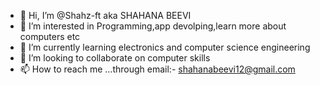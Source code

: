 - 👋 Hi, I’m @Shahz-ft aka SHAHANA BEEVI
- 👀 I’m interested in Programming,app devolping,learn more about computers etc
- 🌱 I’m currently learning electronics and computer science engineering
- 💞️ I’m looking to collaborate on computer skills 
- 📫 How to reach me ...through email:- shahanabeevi12@gmail.com

<!---
Shahz-ft/Shahz-ft is a ✨ special ✨ repository because its `README.md` (this file) appears on your GitHub profile.
You can click the Preview link to take a look at your changes.
--->

